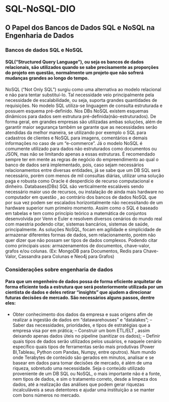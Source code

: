 # SQL-NoSQL-DIO
## O Papel dos Bancos de Dados SQL e NoSQL na Engenharia de Dados
### Bancos de dados SQL e NoSQL
#### SQL(“Structured Query Language”), ou seja os bancos de dados relacionais, são utilizados quando se sabe precisamente as proporções do projeto em questão, normalmente um projeto que não sofrerá mudanças grandes ao longo do tempo.
  NoSQL (“Not Only SQL”)  surgiu como uma alternativa ao modelo relacional e não para tentar substituí-lo. Tal necessidade veio principalmente pela necessidade de escalabilidade, ou seja, suporta  grandes quantidades de requisições.
  No modelo SQL utiliza-se linguagem de consulta estruturada e possuem esquema pré-definido. Nos DBs NoSQL existem esquemas dinâmicos para dados sem estrutura pré-definida(não-estruturados).
  De forma geral, em grandes empresas são utilizadas ambas soluções, além de garantir maior segurança também se garante que as necessidades serão atendidas da melhor maneira, se utilizando por exemplo o SQL para cadastros de clientes e NoSQL para imagens, comentários e demais informações no caso de um “e-commerce”.
  Já o modelo NoSQL é comumente utilizado para dados não estruturados como documentos ou JSON, mas não se limitando apenas a essas estruturas.
  É recomendado sempre ter em mente as regras de negócio do empreendimento ao qual o banco de dados será implementado, pois, caso sejam necessários relacionamentos entre diversas entidades, já se sabe que um DB SQL será necessário, porém com menos de mil consultas diárias, utilizar uma solução paga e robusta como Oracle é desperdício de recurso computacional e dinheiro.
  Databases(DBs) SQL são verticalmente escaláveis sendo necessário maior uso de recursos, ou instalação de ainda mais  hardware no computador em questão , ao contrário dos bancos de dados NoSQL  que por sua vez podem ser escalados ​​horizontalmente não necessitando de um hardware superior num primeiro momento.
  Assim como o SQL é baseado em tabelas e tem como princípio teórico a matemática de conjuntos desenvolvida por Venn e Euler e resolvem diversos cenários do mundo real com  maestria podendo citar, sistemas bancários, sistemas de saúde, principalmente.
  As soluções NoSQL, focam em agilidade e simplicidade de armazenar diferentes formas de dados, sem relacionamento, porém não quer dizer que não possam ser tipos de dados complexos. 
  Podendo citar como principais usos: armazenamentos de documentos, chave-valor, grafos e/ou colunas. (Ex: MongoDB para Documentos, Redis para Chave-Valor, Cassandra para Colunas e Neo4j para Grafos)
### Considerações sobre engenharia de dados
#### Para que um engenheiro de dados possa de forma eficiente arquitetar de forma eficiente toda a estrutura que será posteriormente utilizada por um cientista de dados e deles retirar “insights” que ajudem a direcionar futuras decisões de mercado. São necessários alguns passos, dentre eles:
 - Obter conhecimento dos dados da empresa e suas origens afim de realizar a ingestão de dados em “datawarehouses” e “datalakes”;
 – Saber das necessidades, prioridades, e tipos de estratégias que a empresa visa por em prática;
 – Construir um bom ETL/ELT , assim deixando apenas dados úteis no pipeline (sanitizar os dados);
 – Definir quais tipos de dados serão utilizados pelos usuários, e naquele cenário específico quais tipos de ferramentas serão mais produtivas (Power BI,Tableau, Python com Pandas, Numpy, entre oputros).
  Num mundo onde Terabytes de conteúdo são gerados em minutos, analisar e se basear em dados para tomar decisões de mercado, é além de uma riqueza, sobretudo uma necessidade.
  Seja o conteúdo utilizado proveniente de um DB SQL ou NoSQL, o mais importante não é a fonte, nem tipos de dados, e sim o tratamento correto, desde a limpeza dos dados, até a realização das análises que podem gerar riquezas incalculáveis a seus detentores e ajudar uma instituição a se manter com bons números no mercado.
